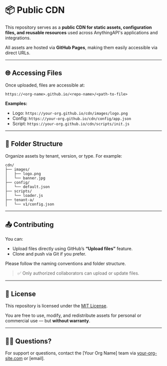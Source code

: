 # 📦 Public CDN

This repository serves as a **public CDN for static assets, configuration files, and reusable resources** used across AnythingAPI's applications and integrations.

All assets are hosted via **GitHub Pages**, making them easily accessible via direct URLs.

---

## 🌐 Accessing Files

Once uploaded, files are accessible at:

```
https://<org-name>.github.io/<repo-name>/<path-to-file>
```

**Examples:**
- Logo: `https://your-org.github.io/cdn/images/logo.png`
- Config: `https://your-org.github.io/cdn/config/app.json`
- Script: `https://your-org.github.io/cdn/scripts/init.js`

---

## 📁 Folder Structure

Organize assets by tenant, version, or type. For example:

```
cdn/
├── images/
│   ├── logo.png
│   └── banner.jpg
├── config/
│   └── default.json
├── scripts/
│   └── loader.js
├── tenant-a/
│   └── v1/config.json
```

---

## 📤 Contributing

You can:
- Upload files directly using GitHub’s **“Upload files”** feature.
- Clone and push via Git if you prefer.

Please follow the naming conventions and folder structure.

> ✅ Only authorized collaborators can upload or update files.

---

## 📄 License

This repository is licensed under the [MIT License](LICENSE).

You are free to use, modify, and redistribute assets for personal or commercial use — but **without warranty**.

---

## 🙋‍♂️ Questions?

For support or questions, contact the [Your Org Name] team via [your-org-site.com](https://your-org-site.com) or [email].
